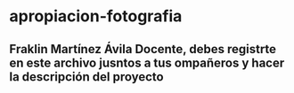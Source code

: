 # apropiacion-fotografia
## Fraklin Martínez Ávila Docente, debes registrte en este  archivo jusntos a tus ompañeros y hacer la descripción del proyecto
